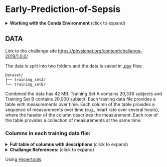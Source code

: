 # Early-Prediction-of-Sepsis

<details>
<summary><b>Working with the Conda Environment</b> (click to expand)</summary>
<br>

## Setting Up the Conda Environment

This project uses a conda environment to manage dependencies. To set up the environment on your local machine, follow these steps:

1. **Install Miniconda or Anaconda**:

   If you haven't already, install Miniconda or Anaconda on your machine. Visit [Miniconda](https://docs.conda.io/en/latest/miniconda.html) or [Anaconda](https://www.anaconda.com/products/individual) for installation instructions.

2. **Create the Environment**:

   Navigate to the project directory and run the following command to create a conda environment from the `environment.yml` file:

```bash
conda env create -f environment.yml
```

3. **Activate the Environment**:

    Once the environment is created, you can activate it using:

```bash
conda activate myenv
```

Replace `myenv` with the name of the environment specified in the `environment.yml` file.

## Working with the Conda Environment

### Installing Additional Packages

If you need to install additional packages, make sure to activate the environment and use:

```bash
conda install package-name
```

Or, if the package is only available via pip (still check installation guide for the specific package):

```bash
pip install package-name
```

There may be other ways to install a package for example using `conda-forge`  ( `conda install package -c conda-forge` ) so always look for instructions online.

### Updating the Environment

If you've added new packages or made other changes to the environment that you want to share with the team, you can update the `environment.yml` file by running:

```bash
conda env export --from-history > environment.yml
```

**Note:** The yml file contains `prefix` field which relates to the path of the environment **locally**, conda however, doesn't care and besides manually deleting the line there doens't seem to be a way to avoid creating that line when exporting.

**Note:** Use the `--from-history` flag to only include packages you've explicitly installed, avoiding platform-specific packages in the environment file.

### Sharing Changes

After updating the `environment.yml` file, commit and push the changes to the GitHub repository so the team members can update their environments by running:

```bash
conda env update --file environment.yml --prune
```

The `--prune` option removes any dependencies that are no longer needed from the environment.

### Adding conda environment to JupyterLab

To make your conda environment visible to JupyterLab you need to add your environment by creating a kernel spec:

```bash
python -m ipykernel install --user --name YourEnvironmentName --display-name "Display Name"
```

### Running JupyterLab

1. Intall JupyterLab:

```bash
pip3 install jupyter
```

2. Navigate to the notebooks directory:

```bash
cd notebooks
```

3. Run JupyterLab

```bash
jupyter lab
```

</details>

## DATA

Link to the challenge site https://physionet.org/content/challenge-2019/1.0.0/

The data is split into two folders and the data is saved in [.psv](https://docs.amperity.com/reference/format_psv.html) files:

```sh
Dataset/
├── training_setA/
└── training_setB/
```

Combined the data has 42 MB. Training Set A contains 20,336 subjects and Training Set B contains 20,000 subject. Each training data file provides a table with measurements over time. Each column of the table provides a sequence of measurements over time (e.g., heart rate over several hours), where the header of the column describes the measurement. Each row of the table provides a collection of measurements at the same time.

### Columns in each training data file:

<details>
<summary><b>Full table of columns with descriptions</b> (click to expand)</summary>
<br>

| Variable Name       | Description                                                               |
|---------------------|---------------------------------------------------------------------------|
**Vital Signs (columns 1-8)**
| HR                  | Heart rate (beats per minute)                                             |
| O2Sat               | Pulse oximetry (%)                                                        |
| Temp                | Temperature (Deg C)                                                       |
| SBP                 | Systolic BP (mm Hg)                                                       |
| MAP                 | Mean arterial pressure (mm Hg)                                            |
| DBP                 | Diastolic BP (mm Hg)                                                      |
| Resp                | Respiration rate (breaths per minute)                                     |
| EtCO2               | End tidal carbon dioxide (mm Hg)                                          |
**Laboratory Values (columns 9-34)**
| BaseExcess          | Measure of excess bicarbonate (mmol/L)                                    |
| HCO3                | Bicarbonate (mmol/L)                                                      |
| FiO2                | Fraction of inspired oxygen (%)                                           |
| pH                  | N/A                                                                       |
| PaCO2               | Partial pressure of carbon dioxide from arterial blood (mm Hg)            |
| SaO2                | Oxygen saturation from arterial blood (%)                                 |
| AST                 | Aspartate transaminase (IU/L)                                             |
| BUN                 | Blood urea nitrogen (mg/dL)                                               |
| Alkalinephos        | Alkaline phosphatase (IU/L)                                               |
| Calcium             | (mg/dL)                                                                   |
| Chloride            | (mmol/L)                                                                  |
| Creatinine          | (mg/dL)                                                                   |
| Bilirubin_direct    | Bilirubin direct (mg/dL)                                                  |
| Glucose             | Serum glucose (mg/dL)                                                     |
| Lactate             | Lactic acid (mg/dL)                                                       |
| Magnesium           | (mmol/dL)                                                                 |
| Phosphate           | (mg/dL)                                                                   |
| Potassium           | (mmol/L)                                                                  |
| Bilirubin_total     | Total bilirubin (mg/dL)                                                   |
| TroponinI           | Troponin I (ng/mL)                                                        |
| Hct                 | Hematocrit (%)                                                            |
| Hgb                 | Hemoglobin (g/dL)                                                         |
| PTT                 | Partial thromboplastin time (seconds)                                     |
| WBC                 | Leukocyte count (count*10^3/µL)                                           |
| Fibrinogen          | (mg/dL)                                                                   |
| Platelets           | (count*10^3/µL)                                                           |
**Demographics (columns 35-40)**
| Age                 | Years (100 for patients 90 or above)                                      |
| Gender              | Female (0) or Male (1)                                                    |
| Unit1               | Administrative identifier for ICU unit (MICU)                             |
| Unit2               | Administrative identifier for ICU unit (SICU)                             |
| HospAdmTime         | Hours between hospital admit and ICU admit                                |
| ICULOS              | ICU length-of-stay (hours since ICU admit)                                |
**Outcome (column 41)**
| SepsisLabel         | For sepsis patients, SepsisLabel is 1 if t≥tsepsis-6 and 0 if t<tsepsis-6. For non-sepsis patients, SepsisLabel is 0. |

</details>

<details>
<summary><b>Challange References:</b> (click to expand)</summary>
<br>

6. **Early Prediction of Sepsis Using Gradient Boosting Decision Trees with Optimal Sample Weighting**

   [link](https://physionet.org/content/challenge-2019/1.0.0/papers/CinC2019-459.pdf)

   - **Team**: Ibrahim Hammoud, IV Ramakrishnan, Mark Henry (Stony Brook University)
   - **Abstract**: The team developed a model for early sepsis prediction using an ensemble of gradient boosting decision trees, trained with weighted binary cross-entropy loss. The model uses a fixed-size feature vector from the last 20 hours of patient data, with imputation mimicking real-time healthcare information. The model was tuned and evaluated through 5-fold cross-validation, achieving a 6th rank out of 78 in the PhysioNet/Computing in Cardiology Challenge 2019.

   #### What the Team Did

   - Proposed a method to train an ensemble of gradient boosting decision trees for early sepsis prediction, focusing on a weighted binary cross-entropy loss to handle the unique challenges of sepsis data.
   - Developed a fixed-size feature vector based on the last 20 hours of data for each patient, incorporating a real-time imputation scheme that simulates the information available to healthcare professionals.
   - Employed 5-fold cross-validation for hyper-parameter tuning and model evaluation, aiming for the maximum utility score on the training set to guide the selection of the evaluation set threshold.

   #### What They Found Useful

   - The use of weighted binary cross-entropy loss was pivotal in handling the imbalance and specificity of the sepsis prediction challenge, allowing for the efficient training of the model.
   - Real-time imputation and fixed-size feature vectors were effective in mimicking the decision-making environment of healthcare professionals, providing a more realistic basis for the model's predictions.
   - Early prediction of sepsis showed potential for significant impact, with the model achieving a notable rank in the challenge, demonstrating the viability of gradient boosting decision trees for this application.

   #### Challenges and Limitations

   - The fixed-size window of 20 hours for feature vectors, while computationally necessary, might have limited the model's ability to utilize more extended historical data potentially beneficial for prediction accuracy.
   - Despite achieving a high rank, the model encountered challenges with a high false positive rate and variance in score distribution among positive patients, indicating room for optimization in threshold setting and score calibration.
   - The heavy reliance on the challenge's utility function for model training and evaluation may have introduced biases or artifacts in prediction behavior, emphasizing the need for further exploration of alternative metrics and methods.

   #### Future Directions

   - Investigating sequence models like LSTMs for their potential to incorporate both short-term and long-term information from real-time signals, addressing the limitations of fixed-size feature vectors.
   - Exploring alternative metrics, scoring functions, and models to improve early prediction tasks, aiming to optimize real-time prediction settings more effectively.
   - Continued examination of the impacts of utility functions on model outputs and prediction timing to refine and enhance early sepsis prediction approaches.

</details>

Using [Hypertools](https://hypertools.readthedocs.io/en/latest/auto_examples/plot_PPCA.html).